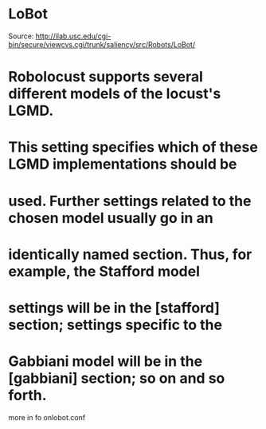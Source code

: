 # LoBot

Source: http://ilab.usc.edu/cgi-bin/secure/viewcvs.cgi/trunk/saliency/src/Robots/LoBot/


# Robolocust supports several different models of the locust's LGMD.
# This setting specifies which of these LGMD implementations should be
# used. Further settings related to the chosen model usually go in an
# identically named section. Thus, for example, the Stafford model
# settings will be in the [stafford] section; settings specific to the
# Gabbiani model will be in the [gabbiani] section; so on and so forth.

more in fo onlobot.conf
